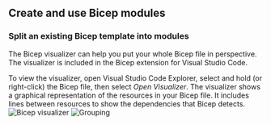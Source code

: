 ## Create and use Bicep modules

### Split an existing Bicep template into modules
The Bicep visualizer can help you put your whole Bicep file in perspective. The visualizer is included in the Bicep extension for Visual Studio Code.

To view the visualizer, open Visual Studio Code Explorer, select and hold (or right-click) the Bicep file, then select *Open Visualizer*. The visualizer shows a graphical representation of the resources in your Bicep file. It includes lines between resources to show the dependencies that Bicep detects.
![Bicep visualizer](/images/bicep_1.png)
![Grouping](/images/bicep_2.png)
